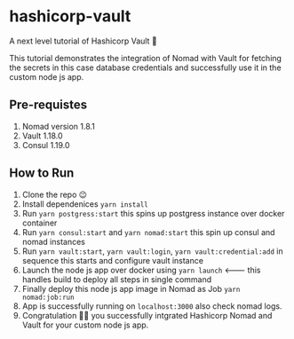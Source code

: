 # hashicorp-vault

A next level tutorial of Hashicorp Vault 🚀

This tutorial demonstrates the integration of Nomad with Vault for
fetching the secrets in this case database credentials and successfully
use it in the custom node js app.

##  Pre-requistes
1. Nomad version 1.8.1
2. Vault 1.18.0
3. Consul 1.19.0

## How to Run

1. Clone the repo 😉
2. Install dependenices `yarn install`
2. Run `yarn postgress:start` this spins up postgress instance over docker container
3. Run `yarn consul:start` and `yarn nomad:start` this spin up consul and nomad instances
4. Run `yarn vault:start`, `yarn vault:login`, `yarn vault:credential:add` in sequence this starts and configure vault instance
5. Launch the node js app over docker using `yarn launch` <--- this handles build to deploy all steps in single command
6. Finally deploy this node js app image in Nomad as Job `yarn nomad:job:run` 
7. App is successfully running on `localhost:3000` also check nomad logs. 
8. Congratulation 💫✨ you successfully intgrated Hashicorp Nomad and Vault for your custom node js app.
